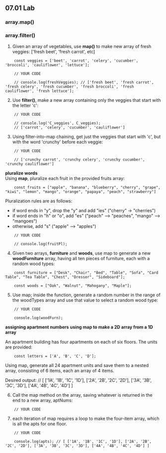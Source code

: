 ## 07.01 Lab

### array.map()

### array.filter()

1. Given an array of vegetables, use **map()** to make new array of fresh veggies: ['fresh beet', 'fresh carrot', etc]

```
    const veggies = ['beet', 'carrot', 'celery', 'cucumber', 'broccoli', 'cauliflower', 'lettuce'];

    // YOUR CODE

    // console.log(freshVeggies); // ['fresh beet', 'fresh carrot', 'fresh celery', 'fresh cucumber', 'fresh broccoli', 'fresh cauliflower', 'fresh lettuce'];
```

2. Use **filter()**, make a new array containing only the veggies that start with the letter 'c':

```
    // YOUR CODE

    // console.log('C_veggies', C_veggies);
    // ['carrot', 'celery', 'cucumber', 'cauliflower']
```

3. Using filter-into-map chaining, get just the veggies that start with 'c', but with the word 'crunchy' before each veggie:

```
    // YOUR CODE

    // ['crunchy carrot', 'crunchy celery', 'crunchy cucumber', 'crunchy cauliflower']
```

**pluralize words**  
Using **map**, pluralize each fruit in the provided fruits array:

```
    const fruits = ["apple", "banana", "blueberry", "cherry", "grape", "kiwi", "lemon", "mango", "orange", "papaya", "peach", "strawberry"]
```

Pluralization rules are as follows:

- if word ends in "y", drop the "y" and add "ies" ("cherry" -> "cherries")
- if word ends in "h" or "o", add "es" ("peach" --> "peaches", "mango" --> "mangoes")
- otherwise, add "s" ("apple" --> "apples")

```
    // YOUR CODE

    // console.log(fruitPl);
```

4. Given two arrays, **furniture** and **woods**, use map to generate a new **woodFurniture** array, having all ten pieces of furniture, each with a random wood types:

```
    const furniture = ["Desk", "Chair", "Bed", "Table", "Sofa", "Card Table", "Tea Table", "Chest", "Dresser", "Sideboard"];

    const woods = ["Oak", "Walnut", "Mahogany", "Maple"];
```

5. Use map; inside the function, generate a random number in the range of the woodTypes array and use that value to select a random wood type:

```
    // YOUR CODE

    console.log(woodFurn);
```

**assigning apartment numbers**
**using map to make a 2D array from a 1D array**

An apartment building has four apartments on each of six floors. The units are provided:

```
    const letters = ['A', 'B', 'C', 'D'];
```

Using map, generate all 24 apartment units and save them to a nested array, consisting of 6 items, each an array of 4 items.

Desired output:
// [ ['1A', '1B', '1C', '1D'], ['2A', '2B', '2C', '2D'], ['3A', '3B', '3C', '3D'], ['4A', '4B', '4C', '4D'] ]

6. Call the map method on the array, saving whatever is returned in the end to a new array, aptNums:

```
    // YOUR CODE
```

7. each iteration of map requires a loop to make the four-item array, which is all the apts for one floor.

```
    // YOUR CODE

    console.log(apts); // [ ['1A', '1B', '1C', '1D'], ['2A', '2B', '2C', '2D'], ['3A', '3B', '3C', '3D'], ['4A', '4B', '4C', '4D'] ]
```
